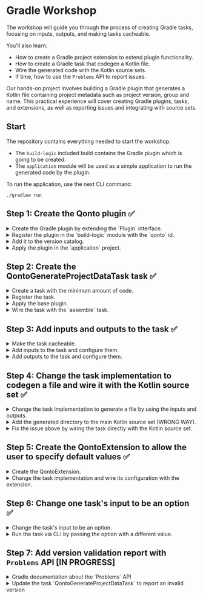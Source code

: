 # Gradle Workshop

The workshop will guide you through the process of creating Gradle tasks, focusing on inputs,
outputs, and making tasks cacheable.

You'll also learn:

- How to create a Gradle project extension to extend plugin functionality.
- How to create a Gradle task that codegen a Kotlin file.
- Wire the generated code with the Kotlin source sets.
- If time, how to use the `Problems` API to report issues.

Our hands-on project involves building a Gradle plugin that generates a Kotlin file containing
project metadata such as project version, group and name. This practical experience will cover
creating Gradle plugins, tasks, and extensions, as well as reporting issues and integrating with
source sets.

## Start

The repository contains everything needed to start the workshop.

- The `build-logic` included build contains the Gradle plugin which is going to be created.
- The `application` module will be used as a simple application to run the generated code by the
  plugin.

To run the application, use the next CLI command:

```shell
./gradlew run
```

## Step 1: Create the Qonto plugin ✅

<details>
<summary>Create the Gradle plugin by extending the `Plugin` interface.</summary>

- Right-click on the `build-logic` module.
- Create the directory `src/main/kotlin/com/qonto/`.
- Create the file `QontoPlugin.kt` in the directory.
- Create the class `QontoPlugin` and extends the `Plugin` interface using `Project` as its type
  parameter.

```kotlin
package com.qonto

import org.gradle.api.Plugin
import org.gradle.api.Project

class QontoPlugin : Plugin<Project> {

    override fun apply(target: Project) {
        target.logger.quiet("Hello from QontoPlugin!")
    }
}
`````

</details>

<details>
<summary>Register the plugin in the `build-logic` module with the `qonto` id.</summary>

- Open the `build.gradle.kts` file in `build-logic` module.
- Add the following code to the file below the plugins block.

```kotlin
plugins {
    `kotlin-dsl`
}

gradlePlugin {
    plugins {
        register("QontoPlugin") {
            id = "qonto"
            implementationClass = "com.qonto.QontoPlugin"
        }
    }
}
```

</details>

<details>
<summary>Add it to the version catalog.</summary>

- Open the `libs.versions.toml` file inside the `gradle` directory.
- Add the plugin to the bottom of the `plugins` section and sync the Gradle project.

```toml
[versions]
kotlin = "2.0.21"

[plugins]
kotlin-jvm = { id = "org.jetbrains.kotlin.jvm", version.ref = "kotlin" }
qonto = { id = "qonto" } # Add this line
```

</details>

<details>
<summary>Apply the plugin in the `application` project.</summary>

- Open the `build.gradle.kts` file inside the `application` project.
- Apply the plugin in the `plugins` block.

```kotlin
plugins {
    application
    alias(libs.plugins.kotlin.jvm)
    alias(libs.plugins.qonto) // Add this line
}

application {
    mainClass = "com.qonto.application.MainKt"
}

group = "com.qonto"
version = "1.0.0"
```

</details>

## Step 2: Create the QontoGenerateProjectDataTask task ✅

<details>
<summary>Create a task with the minimum amount of code.</summary>

- Create the file `QontoGenerateProjectDataTask.kt` in the `com.qonto` package.
- Create the class `QontoGenerateProjectDataTask` class and extends the `DefaultTask` class.

```kotlin
package com.qonto

import javax.inject.Inject
import org.gradle.api.DefaultTask
import org.gradle.api.Project
import org.gradle.api.logging.Logger
import org.gradle.api.tasks.TaskAction
import org.gradle.api.tasks.TaskProvider
import org.gradle.kotlin.dsl.register
import org.slf4j.LoggerFactory

open class QontoGenerateProjectDataTask
@Inject constructor(
    private val logger: Logger
) : DefaultTask() {

    init {
        group = "qonto"
        description = "Generates the project data"
    }

    @TaskAction
    fun run() {
        logger.quiet("Generating project data...")
    }

    companion object {

        const val NAME: String = "generateProjectData"

        fun register(project: Project) {
            val generateProjectData: TaskProvider<QontoGenerateProjectDataTask> =
                project.tasks.register<QontoGenerateProjectDataTask>(
                    name = NAME,
                    LoggerFactory.getLogger("qonto"),
                )
        }
    }
}
```

</details>

<details>
<summary>Register the task.</summary>

- Call the `register` method on the task `companion object` within the `apply` block in the plugin.

```kotlin
package com.qonto

import org.gradle.api.Plugin
import org.gradle.api.Project

class QontoPlugin : Plugin<Project> {

    override fun apply(target: Project) {
        target.logger.quiet("Hello from QontoPlugin!")
        QontoGenerateProjectDataTask.register(target) // Add this line
    }
}
```

</details>

<details>
<summary>Apply the base plugin.</summary>

- Use the `pluginManager` to apply the `BasePlugin` plugin

```kotlin
package com.qonto

import org.gradle.api.Plugin
import org.gradle.api.Project
import org.gradle.api.plugins.BasePlugin // Add this line
import org.gradle.kotlin.dsl.apply // Add this line

class QontoPlugin : Plugin<Project> {

    override fun apply(target: Project) {
        target.pluginManager.apply(BasePlugin::class) // Add this line
        target.logger.quiet("Hello from QontoPlugin!")
        QontoGenerateProjectDataTask.register(target)
    }
}
```

</details>

<details>
<summary>Wire the task with the `assemble` task.</summary>

- Use the `named` method on the `tasks` to get the `assemble` task.
- Use `dependsOn` to make the `assemble` task depend on the `generateProjectData` task.

```kotlin
package com.qonto

import javax.inject.Inject
import org.gradle.api.DefaultTask
import org.gradle.api.Project
import org.gradle.api.logging.Logger
import org.gradle.api.plugins.BasePlugin // Add this line
import org.gradle.api.tasks.TaskAction
import org.gradle.api.tasks.TaskProvider
import org.gradle.kotlin.dsl.register
import org.slf4j.LoggerFactory

open class QontoGenerateProjectDataTask
@Inject constructor(
    private val logger: Logger
) : DefaultTask() {

    init {
        group = "qonto"
        description = "Generates the project data"
    }

    @TaskAction
    fun run() {
        logger.quiet("Generating project data...")
    }

    companion object {

        const val NAME: String = "generateProjectData"

        fun register(project: Project) {
            val generateProjectData: TaskProvider<QontoGenerateProjectDataTask> =
                project.tasks.register<QontoGenerateProjectDataTask>(
                    name = NAME,
                    LoggerFactory.getLogger("qonto"),
                )
            // Add these lines
            project.tasks.named(BasePlugin.ASSEMBLE_TASK_NAME).configure {
                dependsOn(generateProjectData)
            }
        }
    }
}
```

</details>

## Step 3: Add inputs and outputs to the task ✅

<details>
<summary>Make the task cacheable.</summary>

- Add the `@CacheableTask` annotation to the `QontoGenerateProjectDataTask` class.

```kotlin
package com.qonto

// ...
import org.gradle.api.tasks.CacheableTask // Add this line

// ...

@CacheableTask // Add this line
open class QontoGenerateProjectDataTask
@Inject constructor(
    private val logger: Logger
) : DefaultTask() {
    // ...
}
```

</details>

<details>
<summary>Add inputs to the task and configure them.</summary>

- Use the `@Input` annotation to mark the properties as inputs in the
  `QontoGenerateProjectDataTask`.
- Wire them within the `configure` method block from the `TaskProvider`.
- Use the `provider` lambda to do lazy evaluation of the provided properties.

```kotlin
package com.qonto

import javax.inject.Inject
import org.gradle.api.DefaultTask
import org.gradle.api.Project
import org.gradle.api.logging.Logger
import org.gradle.api.model.ObjectFactory
import org.gradle.api.plugins.BasePlugin
import org.gradle.api.provider.Property
import org.gradle.api.tasks.CacheableTask
import org.gradle.api.tasks.Input
import org.gradle.api.tasks.TaskAction
import org.gradle.api.tasks.TaskProvider
import org.gradle.kotlin.dsl.property
import org.gradle.kotlin.dsl.register
import org.slf4j.LoggerFactory

@CacheableTask
open class QontoGenerateProjectDataTask
@Inject constructor(
    private val logger: Logger,
    private val objects: ObjectFactory,
) : DefaultTask() {

    @Input
    val projectGroup: Property<String> = objects.property()

    @Input
    val projectName: Property<String> = objects.property()

    @Input
    val projectVersion: Property<String> = objects.property()

    init {
        group = "qonto"
        description = "Generates the project data"
    }

    @TaskAction
    fun run() {
        logger.quiet("Generating project data...")
        logger.quiet("Project group: ${projectGroup.get()}")
        logger.quiet("Project name: ${projectName.get()}")
        logger.quiet("Project version: ${projectVersion.get()}")
    }

    companion object {

        const val NAME: String = "generateProjectData"

        fun register(project: Project) {
            val generateProjectData: TaskProvider<QontoGenerateProjectDataTask> =
                project.tasks.register<QontoGenerateProjectDataTask>(
                    name = NAME,
                    LoggerFactory.getLogger("qonto"),
                )

            generateProjectData.configure {
                projectGroup.set(project.provider { "${project.group}" })
                projectName.set(project.provider { project.name })
                projectVersion.set(project.provider { "${project.version}" })
            }

            project.tasks.named(BasePlugin.ASSEMBLE_TASK_NAME).configure {
                dependsOn(generateProjectData)
            }
        }
    }
}
```

</details>

<details>
<summary>Add outputs to the task and configure them.</summary>

- Use the `@OutputDirectory` annotation to mark the `outputDir` property as an output in the
  `QontoGenerateProjectDataTask`.
- Use the `@Internal` annotation to mark the `outputFile` property as an internal property in the
  `QontoGenerateProjectDataTask`.

```kotlin
package com.qonto

import javax.inject.Inject
import org.gradle.api.DefaultTask
import org.gradle.api.Project
import org.gradle.api.file.DirectoryProperty
import org.gradle.api.file.ProjectLayout
import org.gradle.api.file.RegularFileProperty
import org.gradle.api.logging.Logger
import org.gradle.api.model.ObjectFactory
import org.gradle.api.plugins.BasePlugin
import org.gradle.api.provider.Property
import org.gradle.api.tasks.CacheableTask
import org.gradle.api.tasks.Input
import org.gradle.api.tasks.Internal
import org.gradle.api.tasks.OutputDirectory
import org.gradle.api.tasks.TaskAction
import org.gradle.api.tasks.TaskProvider
import org.gradle.kotlin.dsl.property
import org.gradle.kotlin.dsl.register
import org.slf4j.LoggerFactory

@CacheableTask
open class QontoGenerateProjectDataTask
@Inject constructor(
    private val logger: Logger,
    objects: ObjectFactory,
    layout: ProjectLayout,
) : DefaultTask() {

    @Input
    val projectGroup: Property<String> = objects.property()

    @Input
    val projectName: Property<String> = objects.property()

    @Input
    val projectVersion: Property<String> = objects.property()

    @OutputDirectory
    val outputDir: DirectoryProperty =
        objects
            .directoryProperty()
            .convention(layout.buildDirectory.dir("generated/kotlin/com/qonto"))

    @Internal
    val outputFile: RegularFileProperty =
        objects
            .fileProperty()
            .convention { outputDir.file("Project.kt").get().asFile }

    init {
        group = "qonto"
        description = "Generates the project data"
    }

    @TaskAction
    fun run() {
        logger.quiet("Generating project data...")
        logger.quiet("Project group: ${projectGroup.get()}")
        logger.quiet("Project name: ${projectName.get()}")
        logger.quiet("Project version: ${projectVersion.get()}")
    }

    companion object {

        const val NAME: String = "generateProjectData"

        fun register(project: Project) {
            val generateProjectData: TaskProvider<QontoGenerateProjectDataTask> =
                project.tasks.register<QontoGenerateProjectDataTask>(
                    name = NAME,
                    LoggerFactory.getLogger("qonto"),
                )

            generateProjectData.configure {
                projectGroup.set(project.provider { "${project.group}" })
                projectName.set(project.provider { project.name })
                projectVersion.set(project.provider { "${project.version}" })
            }

            project.tasks.named(BasePlugin.ASSEMBLE_TASK_NAME).configure {
                dependsOn(generateProjectData)
            }
        }
    }
}
```

</details>

## Step 4: Change the task implementation to codegen a file and wire it with the Kotlin source set ✅

<details>
<summary>Change the task implementation to generate a file by using the inputs and outputs.</summary>

- Use the `outputFile` and `outputDir` properties to generate a file with the project data.

```kotlin
package com.qonto

// ...

@CacheableTask
open class QontoGenerateProjectDataTask
@Inject constructor(
    private val logger: Logger,
    objects: ObjectFactory,
    layout: ProjectLayout,
) : DefaultTask() {

    // ...

    @TaskAction
    fun run() {
        // ...

        outputDir.get().asFile.mkdirs()
        outputFile.get().asFile.apply {
            createNewFile()
            writeText(
                """
                    package com.qonto
                    
                    data object Project {
                        const val group: String = "${projectGroup.get()}"
                        const val name: String = "${projectName.get()}"
                        const val version: String = "${projectVersion.get()}"
                    }
                """.trimIndent(),
            )
        }
    }
    // ...
}
```

</details>

<details>
<summary>Add the generated directory to the main Kotlin source set (WRONG WAY).</summary>

- Use `pluginManager` to react to the `org.jetbrains.kotlin.jvm` plugin being applied.
- Use the `configure` method on the `KotlinProjectExtension` to add the generated directory to the
  main Kotlin source set.
- Run `./gradlew assemble` or `./gradlew run` to see the issue.

```kotlin
package com.qonto

import org.gradle.api.Plugin
import org.gradle.api.Project
import org.gradle.api.plugins.BasePlugin
import org.gradle.kotlin.dsl.apply
import org.gradle.kotlin.dsl.configure
import org.jetbrains.kotlin.gradle.dsl.KotlinProjectExtension

class QontoPlugin : Plugin<Project> {

    override fun apply(target: Project) {
        target.pluginManager.apply(BasePlugin::class)
        target.logger.quiet("Hello from QontoPlugin!")

        QontoGenerateProjectDataTask.register(target)

        target.pluginManager.withPlugin("org.jetbrains.kotlin.jvm") {
            target.configure<KotlinProjectExtension> {
                sourceSets.named("main") {
                    kotlin.srcDirs(target.layout.buildDirectory.dir("generated/kotlin"))
                }
            }
        }
    }
}
```

</details>

<details>
<summary>Fix the issue above by wiring the task directly with the Kotlin source set.</summary>

- Use the `named` method on the `sourceSets` to get the `main` source set.
- Use the `kotlin.srcDirs` method to add the task outputs to the source set.
- Run `./gradlew assemble` or `./gradlew run` to see the task being executed.
- Modify the `main` function to print the generated project data.

```kotlin
package com.qonto

// ...

@CacheableTask
open class QontoGenerateProjectDataTask
@Inject constructor(
    private val logger: Logger,
    objects: ObjectFactory,
    layout: ProjectLayout,
) : DefaultTask() {
    // ...

    companion object {

        const val NAME: String = "generateProjectData"

        fun register(project: Project) {
            // ..

            project.pluginManager.withPlugin("org.jetbrains.kotlin.jvm") {
                project.configure<KotlinProjectExtension> {
                    sourceSets.named("main") {
                        kotlin.srcDirs(generateProjectData)
                    }
                }
            }
        }
    }
}
```

```kotlin
package com.qonto

import org.gradle.api.Plugin
import org.gradle.api.Project
import org.gradle.api.plugins.BasePlugin
import org.gradle.kotlin.dsl.apply

class QontoPlugin : Plugin<Project> {

    override fun apply(target: Project) {
        target.pluginManager.apply(BasePlugin::class)
        target.logger.quiet("Hello from QontoPlugin!")

        QontoGenerateProjectDataTask.register(target)
    }
}
```

```kotlin
package com.qonto.application

fun main() {
    println(
        """
            Project data:
            Group: ${com.qonto.Project.group}
            Name: ${com.qonto.Project.name}
            Version: ${com.qonto.Project.version}
        """.trimIndent()
    )
}

```

</details>

## Step 5: Create the QontoExtension to allow the user to specify default values ✅

<details>
<summary>Create the QontoExtension.</summary>

- Create the file `QontoExtension.kt` in the `com.qonto` package.
- Create the class `QontoExtension` and add the `projectDescription` property.

```kotlin
package com.qonto

import javax.inject.Inject
import org.gradle.api.Project
import org.gradle.api.model.ObjectFactory
import org.gradle.api.provider.Property
import org.gradle.kotlin.dsl.create
import org.gradle.kotlin.dsl.property

open class QontoExtension
@Inject constructor(
    objects: ObjectFactory,
) {

    val projectDescription: Property<String> =
        objects.property<String>().convention("Gradle workshop")

    companion object {

        const val NAME = "qonto"

        fun register(project: Project): QontoExtension = project.extensions.create(NAME)
    }
}
```

</details>

<details>
<summary>Change the task implementation and wire its configuration with the extension.</summary>

- Add the `projectDescription` property as input in the `QontoGenerateProjectDataTask`.
- Use the `qontoExtension` to wire the `projectDescription` property of the task in the
  `PluginQonto`.
- Modify the `build.gradle.kts` file in the `application` module to use the `qonto` extension.
- Modify the `main` function to print the generated project data with the `projectDescription`.
- Run `./gradlew run` to see the task being executed.

```kotlin
package com.qonto

import javax.inject.Inject
import org.gradle.api.DefaultTask
import org.gradle.api.Project
import org.gradle.api.file.DirectoryProperty
import org.gradle.api.file.ProjectLayout
import org.gradle.api.file.RegularFileProperty
import org.gradle.api.logging.Logger
import org.gradle.api.model.ObjectFactory
import org.gradle.api.plugins.BasePlugin
import org.gradle.api.provider.Property
import org.gradle.api.tasks.CacheableTask
import org.gradle.api.tasks.Input
import org.gradle.api.tasks.Internal
import org.gradle.api.tasks.OutputDirectory
import org.gradle.api.tasks.TaskAction
import org.gradle.api.tasks.TaskProvider
import org.gradle.kotlin.dsl.configure
import org.gradle.kotlin.dsl.property
import org.gradle.kotlin.dsl.register
import org.jetbrains.kotlin.gradle.dsl.KotlinProjectExtension
import org.slf4j.LoggerFactory

@CacheableTask
open class QontoGenerateProjectDataTask
@Inject constructor(
    private val logger: Logger,
    objects: ObjectFactory,
    layout: ProjectLayout,
) : DefaultTask() {

    @Input
    val projectGroup: Property<String> = objects.property()

    @Input
    val projectName: Property<String> = objects.property()

    @Input
    val projectVersion: Property<String> = objects.property()

    @Input
    val projectDescription: Property<String> = objects.property<String>()

    @OutputDirectory
    val outputDir: DirectoryProperty =
        objects
            .directoryProperty()
            .convention(layout.buildDirectory.dir("generated/kotlin/com/qonto"))

    @Internal
    val outputFile: RegularFileProperty =
        objects
            .fileProperty()
            .convention { outputDir.file("Project.kt").get().asFile }

    init {
        group = "qonto"
        description = "Generates the project data"
    }

    @TaskAction
    fun run() {
        logger.quiet("Generating project data...")
        logger.quiet("Project group: ${projectGroup.get()}")
        logger.quiet("Project name: ${projectName.get()}")
        logger.quiet("Project version: ${projectVersion.get()}")
        logger.quiet("Project description: ${projectDescription.get()}")

        outputDir.get().asFile.mkdirs()
        outputFile.get().asFile.apply {
            createNewFile()
            writeText(
                """
                    package com.qonto
                    
                    data object Project {
                        const val group: String = "${projectGroup.get()}"
                        const val name: String = "${projectName.get()}"
                        const val version: String = "${projectVersion.get()}"
                        const val description: String = "${projectDescription.get()}"
                    }
                """.trimIndent(),
            )
        }
    }

    companion object {

        const val NAME: String = "generateProjectData"

        fun register(project: Project, qontoExtension: QontoExtension) {
            val generateProjectData: TaskProvider<QontoGenerateProjectDataTask> =
                project.tasks.register<QontoGenerateProjectDataTask>(
                    name = NAME,
                    LoggerFactory.getLogger("qonto"),
                )

            generateProjectData.configure {
                projectGroup.set(project.provider { "${project.group}" })
                projectName.set(project.provider { project.name })
                projectVersion.set(project.provider { "${project.version}" })
                projectDescription.set(qontoExtension.projectDescription)
            }

            project.tasks.named(BasePlugin.ASSEMBLE_TASK_NAME).configure {
                dependsOn(generateProjectData)
            }

            project.pluginManager.withPlugin("org.jetbrains.kotlin.jvm") {
                project.configure<KotlinProjectExtension> {
                    sourceSets.named("main") {
                        kotlin.srcDirs(generateProjectData)
                    }
                }
            }
        }
    }
}
```

```kotlin
package com.qonto

import org.gradle.api.Plugin
import org.gradle.api.Project
import org.gradle.api.plugins.BasePlugin
import org.gradle.kotlin.dsl.apply

class QontoPlugin : Plugin<Project> {

    override fun apply(target: Project) {
        val qontoExtension: QontoExtension = QontoExtension.register(target)
        target.pluginManager.apply(BasePlugin::class)
        target.logger.quiet("Hello from QontoPlugin!")

        QontoGenerateProjectDataTask.register(target, qontoExtension)
    }
}
```

```kotlin
plugins {
    application
    alias(libs.plugins.kotlin.jvm)
    alias(libs.plugins.qonto)
}

application {
    mainClass = "com.qonto.application.MainKt"
}

group = "com.qonto"
version = "1.0.0"

qonto {
    projectDescription = "The Qonto Gradle Workshop!"
    // projectDescription.set("Qonto Workshop!") same as above due to the new Kotlin Compiler plugin
}
```

```kotlin
package com.qonto.application

fun main() {
    println(
        """
            Project data:
            Group: ${com.qonto.Project.group}
            Name: ${com.qonto.Project.name}
            Version: ${com.qonto.Project.version}
            Additional lines: ${com.qonto.Project.description}
        """.trimIndent()
    )
}
```

</details>

## Step 6: Change one task's input to be an option ✅

<details>
<summary>Change the task's input to be an option.</summary>

- Add the `@Option` annotation to the `projectDescription` property in the
  `QontoGenerateProjectDataTask`.

```kotlin
package com.qonto

// ...
import org.gradle.api.tasks.options.Option

// ...

@CacheableTask
open class QontoGenerateProjectDataTask
@Inject constructor(
    private val logger: Logger,
    objects: ObjectFactory,
    layout: ProjectLayout,
) : DefaultTask() {

    // ...

    @Input
    @Option(option = "projectDescription", description = "The project description")
    val projectDescription: Property<String> = objects.property<String>()

    // ...
}

```

</details>

<details>
<summary>Run the task via CLI by passing the option with a different value.</summary>

- Run the task with the `--projectDescription` option to see the new value.

```shell
./gradlew run generateProjectData --projectDescription="New project description!"
```

- Check the output to see the new project description.

</details>

## Step 7: Add version validation report with `Problems` API [IN PROGRESS]

<details>
<summary>Gradle documentation about the `Problems` API</summary>

Gradle has a `Problems` API that allows you to report problems. The docs can be found:

- [Reporting problems](https://docs.gradle.org/current/userguide/reporting_problems.html#sec:reporting_problems)
- [Reporting and receiving problems via the Problems API Sample](https://docs.gradle.org/current/samples/sample_problems_api_usage.html)

It is very simple, the `Problems` interface is injected in any place you want to do a report, it can
be a plugin, a task, etc. Then you can use the `reporting` or `throwing` methods to report a
problem.
</details>

<details>
<summary>Update the task `QontoGenerateProjectDataTask` to report an invalid version</summary>

```kotlin

@CacheableTask
abstract class QontoGenerateProjectDataTask
@Inject constructor(
    private val logger: Logger,
    objects: ObjectFactory,
    layout: ProjectLayout,
) : DefaultTask() {

    // Inject via constructor fails in Gradle 8.12, move to constructor when it is fixed
    @get:Inject
    abstract val problems: Problems

    // ...

    @TaskAction
    fun run() {
        if (!projectVersion.get().matches(VersionRegex)) {
            problems.reporter.throwing {
                id("invalid-version", "The project version is invalid")
                contextualLabel("The project version '${projectVersion.get()}' is invalid")
                severity(Severity.ERROR)
                withException(IllegalStateException("The project version is invalid"))
                solution("Provide a valid version (example: 'project.version = 1.0.0')")
            }
        }

        // ...
    }

    companion object {
        // ...

        private val VersionRegex = Regex(
            """^(0|[1-9]\d*)\.(0|[1-9]\d*)\.(0|[1-9]\d*)(?:-((?:0|[1-9]\d*|\d*[a-zA-Z-][0-9a-zA-Z-]*)(?:\.(?:0|[1-9]\d*|\d*[a-zA-Z-][0-9a-zA-Z-]*))*))?(?:\+([0-9a-zA-Z-]+(?:\.[0-9a-zA-Z-]+)*))?${'$'}""",
        )
    }
}
```

After calling the task, if the `project::version` assigned in the `build.gradle.kts` file is not
valid, the build will fail and the error will be added to the problems report file, which can be
found in `gradle-workshop/build/reports/problems/problems-reports.html`.

The file is in the `build` root directory as it will summarize all the problems in the whole
project, that includes all Gradle projects.

</details>
